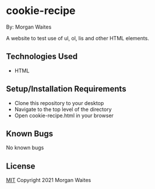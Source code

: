 # cookie-recipe

By: Morgan Waites

A website to test use of ul, ol, lis and other HTML elements.

## Technologies Used
* HTML
 
## Setup/Installation Requirements
* Clone this repository to your desktop
* Navigate to the top level of the directory
* Open cookie-recipe.html in your browser

## Known Bugs
No known bugs

## License
[MIT](https://opensource.org/licenses/MIT) Copyright 2021 Morgan Waites
